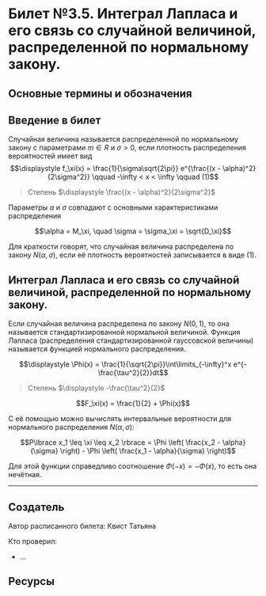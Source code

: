 # Билет №3.5. Интеграл Лапласа и его связь со случайной величиной, распределенной по нормальному закону.

## Основные термины и обозначения


## Введение в билет

Случайная величина называется распределенной по нормальному закону с параметрами $m \in R$
и $\sigma > 0$, если плотность распределения вероятностей имеет вид
$$\displaystyle f_\xi(x) = \frac{1}{\sigma\sqrt{2\pi}} e^{\frac{(x - \alpha)^2}{2\sigma^2}} \qquad -\infty < x < \infty \qquad (1)$$ 

> Степень $\displaystyle \frac{(x - \alpha)^2}{2\sigma^2}$

Параметры $\alpha$ и 
$\sigma$ совпадают с основными характеристиками распределения

$$\alpha = M_\xi, \quad \sigma = \sigma_\xi = \sqrt{D_\xi}$$

Для краткости говорят, что случайная величина распределена по закону $N(\alpha, \sigma)$, если её плотность вероятностей записывается в виде (1).

## Интеграл Лапласа и его связь со случайной величиной, распределенной по нормальному закону.

Если случайная величина распределена по закону $N(0,1)$, то она называется стандартизированной нормальной величиной. Функция Лапласа (распределения стандартизированной гауссовской величины) называется функцией нормального распределения.

$$\displaystyle \Phi(x) = \frac{1}{\sqrt{2\pi}}\int\limits_{-\infty}^x e^{-\frac{\tau^2}{2}}dt$$

> Степень $\displaystyle -\frac{\tau^2}{2}$

$$F_\xi(x) = \frac{1}{2} + \Phi(x)$$

С её помощью можно вычислять интервальные вероятности для нормального распределения $N(\alpha, \sigma)$:

$$P\lbrace x_1 \leq \xi \leq x_2 \rbrace = \Phi \left( \frac{x_2 - \alpha}{\sigma} \right) - \Phi \left( \frac{x_1 - \alpha}{\sigma} \right)$$

Для этой функции справедливо соотношение $\Phi(-x) = - \Phi(x)$, то есть она нечётная.



<!-- - **Термин 1** - описание этого термина -->
<!-- - **Обозначение**: пусть такая-то штука имеет вид такой-то и вычисляется по формуле $e=mc^2$ -->

<!-- ## Описание теоремы такой-то
Эта теорема нужна для того, чтобы люди жили счастливо
## Доказательство
Доказательства не нужны так как я так сказал
## Применение (или пример)
Жили Петя и Вася, они любили мороженное. У Пети было 10 копеек, у Васи 25 копеек. Они купили себе по мороженному за 10 копеек. Петя остался с голой попой, а у Васи 15 копеек. Вывод: у Васи оставалось 15 копеек.    
 -->

---
## Создатель

Автор расписанного билета: Квист Татьяна

Кто проверил:
- ...

## Ресурсы
